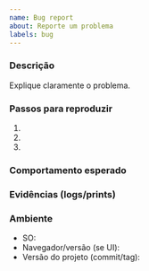 ```yaml
---
name: Bug report
about: Reporte um problema
labels: bug
---
```


### Descrição
Explique claramente o problema.

### Passos para reproduzir
1. 
2. 
3. 

### Comportamento esperado

### Evidências (logs/prints)

### Ambiente
- SO:
- Navegador/versão (se UI):
- Versão do projeto (commit/tag):



